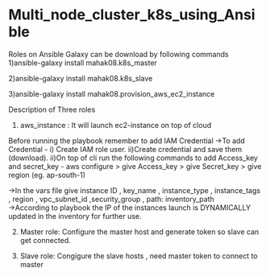 # Multi_node_cluster_k8s_using_Ansible
Roles on Ansible Galaxy can be download by following commands
1)ansible-galaxy install mahak08.k8s_master

2)ansible-galaxy install mahak08.k8s_slave

3)ansible-galaxy install mahak08.provision_aws_ec2_instance

Description of Three roles 
1) aws_instance : It will launch ec2-instance on top of cloud 

Before running the playbook remember to add IAM Credential
->To add Credential -
  i) Create IAM role user.
  ii)Create credential and save them (download).
  ii)On top of cli run the following commands to add Access_key and secret_key
    - aws configure
    > give Access_key
    > give Secret_key
    > give region (eg. ap-south-1)
    
->In the vars file give instance ID , key_name , instance_type , instance_tags , region , vpc_subnet_id ,security_group , path: inventory_path   
->According to playbook the IP of the instances launch is DYNAMICALLY updated in the inventory for further use. 

2) Master role: Configure the master host and generate token so slave can get connected.
 
3) Slave role: Congigure the slave hosts , need master token to connect to master 
